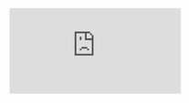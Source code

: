 ![Architecture](https://github.com/Sharadvanth/FullStack-WebApp-DevOps/raw/main/Documents/Architecture.pdf)


